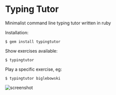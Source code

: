 # Typing Tutor
Minimalist command line typing tutor written in ruby

Installation:

```
$ gem install typingtutor
```

Show exercises available:

```
$ typingtutor 
```

Play a specific exercise, eg:

```
$ typingtutor biglebowski
```

![screenshot](https://dl.dropboxusercontent.com/u/28778231/typingtutor/demo.gif)
